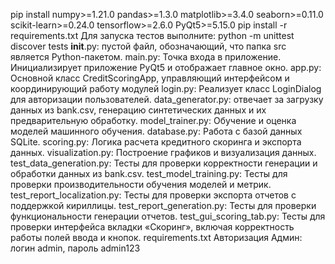 pip install numpy>=1.21.0 pandas>=1.3.0 matplotlib>=3.4.0 seaborn>=0.11.0 scikit-learn>=0.24.0 tensorflow>=2.6.0 PyQt5>=5.15.0
pip install -r requirements.txt
Для запуска тестов выполните: python -m unittest discover tests
__init__.py: пустой файл, обозначающий, что папка src является Python-пакетом.
main.py: Точка входа в приложение. Инициализирует приложение PyQt5 и отображает главное окно.
app.py: Основной класс CreditScoringApp, управляющий интерфейсом и координирующий работу модулей
login.py: Реализует класс LoginDialog для авторизации пользователей.
data_generator.py: отвечает за загрузку данных из bank.csv, генерацию синтетических данных и их предварительную обработку. 
model_trainer.py: Обучение и оценка моделей машинного обучения.
database.py: Работа с базой данных SQLite.
scoring.py: Логика расчета кредитного скоринга и экспорта данных.
visualization.py: Построение графиков и визуализация данных.
test_data_generation.py: Тесты для проверки корректности генерации и обработки данных из bank.csv.
test_model_training.py: Тесты для проверки производительности обучения моделей и метрик.
test_report_localization.py: Тесты для проверки экспорта отчетов с поддержкой кириллицы.
test_report_generation.py: Тесты для проверки функциональности генерации отчетов.
test_gui_scoring_tab.py: Тесты для проверки интерфейса вкладки «Скоринг», включая корректность работы полей ввода и кнопок.
requirements.txt
Авторизация
Админ: логин admin, пароль admin123

